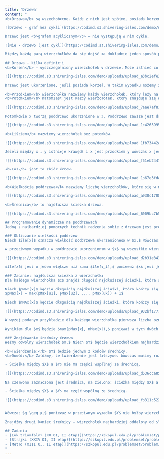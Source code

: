 ```yaml
---
title: 'Drzewa'
content: "
<b>Drzewa</b> są wszechobecne. Każde z nich jest spójne, posiada korzeń, liście, $n$ wierzchołków i $n-1$ krawędzi.

![Drzewo - graf bez cykli](https://codimd.s3.shivering-isles.com/demo/uploads/upload_517d20747c86aeafc430e29b9e0882fa.png)

Drzewo jest <b>grafem acyklicznym</b> – nie występują w nim cykle.

![Nie - drzewo (jest cykl)](https://codimd.s3.shivering-isles.com/demo/uploads/upload_def15e9c9c91bf994a3ab1775e342ec0.png)

Między każdą parą wierzchołków da się dojść na dokładnie jeden sposób przy założeniach, że nigdy się nie cofamy.

## Drzewa - kilka definicji
<b>Korzeń</b> – wyszczególniony wierzchołek w drzewie. Może istnieć co najwyżej jeden.

![](https://codimd.s3.shivering-isles.com/demo/uploads/upload_a3bc2efe2e643200b5b369c5f2d15b8c.png)

Drzewo jest ukorzenione, jeśli posiada korzeń. W takim wypadku możemy zdefiniować kilka nowych pojęć:

<b>Przodkiem</b> wierzchołka nazwiemy każdy wierzchołek, który leży na ścieżce pomiędzy tym wierzchołkiem a korzeniem. 
<b>Potomkiem</b> natomiast jest każdy wierzchołek, który znajduje się w jego poddrzewie.

![](https://codimd.s3.shivering-isles.com/demo/uploads/upload_7aae7af811e707133d48a47f098732b2.png)

Potomkowie x tworzą poddrzewo ukorzenione w x. Poddrzewo zawsze jest drzewem.

![](https://codimd.s3.shivering-isles.com/demo/uploads/upload_1c426599564ee4f0ade3429a6619fab0.png)

<b>Liściem</b> nazwiemy wierzchołek bez potomków.

![](https://codimd.s3.shivering-isles.com/demo/uploads/upload_1fb73442afac7ca417c6ea45acbd150c.png)

Jeżeli między x i y istnieje krawędź i x jest przodkiem y wówczas x jest ojcem y. W przeciwnym wypadku x jest synem y.

![](https://codimd.s3.shivering-isles.com/demo/uploads/upload_f61eb24479aef8551c2ef2e21360473d.png)

<b>Las</b> jest to zbiór drzew.

![](https://codimd.s3.shivering-isles.com/demo/uploads/upload_1b67e3fda5134a3efaa68aaee97f9cf6.png)

<b>Wielkością poddrzewa</b> nazwiemy liczbę wierzchołków, które się w nim znajdują.

![](https://codimd.s3.shivering-isles.com/demo/uploads/upload_a930c1708f4f219aca799b8e6af5b845.png)

<b>Średnica</b> to najdłuższa ścieżka drzewa.

![](https://codimd.s3.shivering-isles.com/demo/uploads/upload_6009bc7b5687aa0e9a8269b1bb31b1f4.png)

## Programowanie dynamiczne na poddrzewach
Jedną z najbardziej pomocnych technik radzenia sobie z drzewem jest programowanie dynamiczne na jego poddrzewach. Poddrzewa też są drzewami, więc zachowują się tak samo jak cały graf. Poniżej przedstawię przykładowe problemy:

### Obliczanie wielkości poddrzew
Niech $ile[x]$ oznacza wielkość poddrzewa ukorzenionego w $x.$ Wówczas: jeśli $x$ jest liściem, $ile[x] = 1,$ ponieważ jedynym wierzchołkiem znajdującym się w jego poddrzewie jest on sam.

w przeciwnym wypadku w poddrzewie ukorzenionym w $x$ są wszystkie wierzchołki, które znajdują się w poddrzewach ukorzenionych w jego synach.

![](https://codimd.s3.shivering-isles.com/demo/uploads/upload_d2b31e3430da8628ccf12aa8d0cd4c95.png)

$ile[x]$ jest o jeden większe niż suma $ile[u_i],$ ponieważ $x$ jest jedynym wierzchołkiem nie znajdującym się w żadnym z poddrzew jego synów.

### Zadanie: najdłuższa ścieżka z wierzchołka
Dla każdego wierzchołka $x$ znajdź długość najdłuższej ścieżki, która się w nim kończy.

Niech $pMax[x]$ będzie długością najdłuższej ścieżki, która kończy się w $x$ i zawiera się w poddrzewie $x.$ Jeżeli $x$ jest liściem, $pMax[x] = 0.$ W przeciwnym wypadku:
$pMax[x] = max(pMax[u1], pMax[u2], ..., pMax[uk]) + 1$

Niech $nMAx[x]$ będzie długością najdłuższej ścieżki, która kończy się w $x$ i biegnie do ojca $x.$ Jeżeli $x$ jest korzeniem, $nMax[x] = 0.$ W przeciwnym wypadku: $nMax[x] = max(nMax[ojciec[x]]+1, pMax[u1]+2, pMax[u2]+2, ..., pMax[uk] + 2).$

![](https://codimd.s3.shivering-isles.com/demo/uploads/upload_932bf177710d9c4692b80e76cca217f0.png)

W wyżej podanym przykładzie dla każdego wierzchołka pierwsza liczba oznacza jego $pMax,$ a druga - $nMax.$

Wynikiem dla $x$ będzie $max(pMax[x], nMax[x]),$ ponieważ w tych dwóch wariantach rozważyliśmy wszystkie ścieżki kończące się w $x.$

### Znajdowanie średnicy drzewa
Weźmy dowolny wierzchołek $X.$ Niech $Y$ będzie wierzchołkiem najbardziej oddalonym od $X.$ Znajdowanie go jest prostym problemem, który pozostawiam jako ćwiczenie.

<b>Twierdzenie:</b> $Y$ będzie jednym z końców średnicy.
<b>Dowód:</b> Załóżmy, że twierdzenie jest fałszywe. Wówczas musimy rozważyć dwa przypadki:

- Ścieżka między $X$ a $Y$ nie ma części wspólnej ze średnicą.

![](https://codimd.s3.shivering-isles.com/demo/uploads/upload_d636cca8520429b893ad72402b317af1.png)

Na czerwono zaznaczona jest średnica, na zielono: ścieżka między $X$ a $Y$ , na niebiesko: ścieżka między $X$ a najbliższym wierzchołkiem średnicy. Wiemy, że $k$ jest maksymalne $-k \geq a + b.$ Oznacza to, że ścieżka pomiędzy $Y$ a $Z$ jest niekrótsza niż średnica – również jest średnicą. Otrzymujemy sprzeczność.

- Ścieżka między $X$ a $Y$ ma część wspólną ze średnicą.

![](https://codimd.s3.shivering-isles.com/demo/uploads/upload_fb311c522536fb2f90f602ea8c9c0cfd.png)


Wówczas $g \geq p,$ ponieważ w przeciwnym wypadku $Y$ nie byłby wierzchołkiem najbardziej oddalonym od $X.$ Oznacza to, że ścieżka pomiędzy $Y$ a $Z$ jest niekrótsza niż średnica – również jest średnicą. Otrzymujemy sprzeczność.

Znajdźmy drugi koniec średnicy – wierzchołek najbardziej oddalony od $Y.$ Nazwijmy go $W.$ $Y$ i $W$ jednoznacznie wyznaczają średnicę, ponieważ między każdą parą wierzchołków w drzewie istnieje dokładnie jedna ścieżka.

## Zadania
- [Łuk triumfalny (XX OI, II etap)](https://szkopul.edu.pl/problemset/problem/jgCcEjQu3kdpM4BmxA6GujfX/site/?key=statement)
- [Strajki (XXIV OI, II etap)](https://szkopul.edu.pl/problemset/problem/lR_LabSUC2n7EMmDHpw-wk_b/site/?key=statement)
- [Metro (XIII OI, II etap)](https://szkopul.edu.pl/problemset/problem/iho4pUEITa4G4NJDKU1-8z8g/site/?key=statement)
"
---
```

